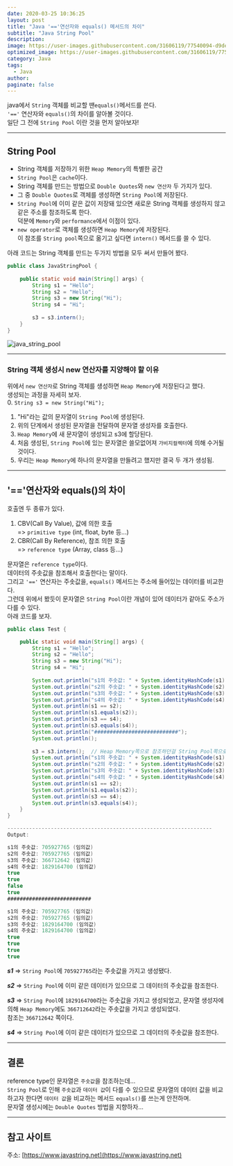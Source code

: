 ```yaml
---
date: 2020-03-25 10:36:25
layout: post
title: "Java '=='연산자와 equals() 메서드의 차이"
subtitle: "Java String Pool"
description:
image: https://user-images.githubusercontent.com/31606119/77540094-d9de1d80-6ee5-11ea-84ed-b4c057b643bf.png
optimized_image: https://user-images.githubusercontent.com/31606119/77540094-d9de1d80-6ee5-11ea-84ed-b4c057b643bf.png
category: Java
tags:
  - Java
author:
paginate: false
---
```


java에서 ```String``` 객체를 비교할 땐```equals()```메서드를 쓴다.  
```'=='``` 연산자와 ```equals()```의 차이를 알아볼 것이다.  
일단 그 전에 ```String Pool``` 이란 것을 먼저 알아보자!

---

## String Pool
* String 객체를 저장하기 위한 ```Heap Memory```의 특별한 공간
* ```String Pool```은 ```cache```이다.
* String 객체를 만드는 방법으로 ```Double Quotes```와 ```new 연산자``` 두 가지가 있다.
* 그 중 ```Double Quotes```로 객체를 생성하면 ```String Pool```에 저장된다.
* ```String Pool```에 이미 같은 값이 저장돼 있으면 새로운 String 객체를 생성하지 않고 같은 주소를 참조하도록 한다.  
덕분에 ```Memory```와 ```performance```에서 이점이 있다.
* ```new operator```로 객체를 생성하면 ```Heap Memory```에 저장된다.  
이 참조를 ```String pool```쪽으로 옮기고 싶다면 ```intern()``` 메서드를 쓸 수 있다.  

아래 코드는 String 객체를 만드는 두가지 방법을 모두 써서  만들어 봤다.

```java
public class JavaStringPool {
 
    public static void main(String[] args) {
        String s1 = "Hello";
        String s2 = "Hello";
        String s3 = new String("Hi");
        String s4 = "Hi";
 
        s3 = s3.intern();
    }
}
```
![java_string_pool](https://user-images.githubusercontent.com/31606119/77540094-d9de1d80-6ee5-11ea-84ed-b4c057b643bf.png)

---

### String 객체 생성시 new 연산자를 지양해야 할 이유
위에서 ```new 연산자```로 String 객체를 생성하면 ```Heap Memory```에 저장된다고 했다.  
생성되는 과정을 자세히 보자.     
0. ```String s3 = new String("Hi");```  
1. "Hi"라는 값의 문자열이 ```String Pool```에 생성된다.
2. 위의 단계에서 생성된 문자열을 전달하여 문자열 생성자를 호출한다.
3. ```Heap Memory```에 새 문자열이 생성되고 s3에 할당된다.
4. 처음 생성된, ```String Pool```에 있는 문자열은 쓸모없어져 ```가비지컬렉터```에 의해 수거될 것이다.
5. 우리는 ```Heap Memory```에 하나의 문자열을 만들려고 했지만 결국 두 개가 생성됨.

---

## '=='연산자와 equals()의 차이
호출엔 두 종류가 있다.
1. CBV(Call By Value), 값에 의한 호출  
=> ```primitive type``` (int, float, byte 등...)
2. CBR(Call By Reference), 참조 의한 호출  
=> ```reference type``` (Array, class 등...)

문자열은 ```reference type```이다.  
데이터의 주솟값을 참조해서 호출한다는 말이다.  
그리고 ```'=='``` 연산자는 주솟값을, ```equals()``` 메서드는 주소에 들어있는 데이터를 비교한다.  
그런데 위에서 봤듯이 문자열은 ```String Pool```이란 개념이 있어 데이터가 같아도 주소가 다를 수 있다.  
아래 코드를 보자.
```java
public class Test {

    public static void main(String[] args) {
        String s1 = "Hello";
        String s2 = "Hello";
        String s3 = new String("Hi");
        String s4 = "Hi";
        
        System.out.println("s1의 주솟값: " + System.identityHashCode(s1));
        System.out.println("s2의 주솟값: " + System.identityHashCode(s2));
        System.out.println("s3의 주솟값: " + System.identityHashCode(s3));
        System.out.println("s4의 주솟값: " + System.identityHashCode(s4));
        System.out.println(s1 == s2);
        System.out.println(s1.equals(s2));
        System.out.println(s3 == s4);
        System.out.println(s3.equals(s4));
        System.out.println("###########################");
        System.out.println();
        
        s3 = s3.intern();  // Heap Memory쪽으로 참조하던걸 String Pool쪽으로!
        System.out.println("s1의 주솟값: " + System.identityHashCode(s1));
        System.out.println("s2의 주솟값: " + System.identityHashCode(s2));
        System.out.println("s3의 주솟값: " + System.identityHashCode(s3));
        System.out.println("s4의 주솟값: " + System.identityHashCode(s4));
        System.out.println(s1 == s2);
        System.out.println(s1.equals(s2));
        System.out.println(s3 == s4);
        System.out.println(s3.equals(s4));
    }
}

------------------------------------------------------------------
Output:

s1의 주솟값: 705927765 (임의값)
s2의 주솟값: 705927765 (임의값)
s3의 주솟값: 366712642 (임의값)
s4의 주솟값: 1829164700 (임의값)
true
true
false
true
###########################

s1의 주솟값: 705927765 (임의값)
s2의 주솟값: 705927765 (임의값)
s3의 주솟값: 1829164700 (임의값)
s4의 주솟값: 1829164700 (임의값)
true
true
true
true
```
***s1*** => ```String Pool```에 ```705927765```라는 주솟값을 가지고 생성됐다.  

***s2*** => ```String Pool```에 이미 같은 데이터가 있으므로 그 데이터의 주솟값을 참조한다.  

***s3*** => ```String Pool```에 ```1829164700```라는 주솟값을 가지고 생성되었고, 문자열 생성자에 의해 ```Heap Memory```에도 ```366712642```라는 주솟값을 가지고 생성되었다.  
참조는 ```366712642``` 쪽이다.  

***s4*** => ```String Pool```에 이미 같은 데이터가 있으므로 그 데이터의 주솟값을 참조한다.

---

## 결론
reference type인 문자열은 ```주솟값```을 참조하는데...  
```String Pool```로 인해 ```주솟값```과 ```데이터 값```이 다를 수 있으므로 문자열의 데이터 값을 비교하고자 한다면 ```데이터 값```을 비교하는 메서드 ```equals()```를 쓰는게 안전하며.  
문자열 생성시에는 ```Double Quotes``` 방법을 지향하자...

---

## 참고 사이트
주소: [https://www.javastring.net](https://www.javastring.net)
